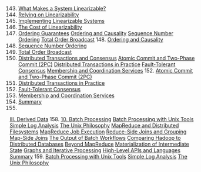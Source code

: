 143. [What Makes a System Linearizable?](ch09.html#sec_consistency_lin_definition)
144. [Relying on Linearizability](ch09.html#sec_consistency_linearizability_usage)
145. [Implementing Linearizable Systems](ch09.html#sec_consistency_implementing_linearizable)
146. [The Cost of Linearizability](ch09.html#sec_linearizability_cost)
147. [Ordering Guarantees](ch09.html#sec_consistency_ordering)
[Ordering and Causality](ch09.html#sec_consistency_causality)
[Sequence Number Ordering](ch09.html#sec_consistency_timestamps)
[Total Order Broadcast](ch09.html#sec_consistency_total_order) 148. [Ordering and Causality](ch09.html#sec_consistency_causality)
149. [Sequence Number Ordering](ch09.html#sec_consistency_timestamps)
150. [Total Order Broadcast](ch09.html#sec_consistency_total_order)
151. [Distributed Transactions and Consensus](ch09.html#sec_consistency_consensus)
[Atomic Commit and Two-Phase Commit (2PC)](ch09.html#sec_consistency_2pc)
[Distributed Transactions in Practice](ch09.html#sec_consistency_dist_trans)
[Fault-Tolerant Consensus](ch09.html#sec_consistency_consensus_ft)
[Membership and Coordination Services](ch09.html#sec_consistency_membership) 152. [Atomic Commit and Two-Phase Commit (2PC)](ch09.html#sec_consistency_2pc)
153. [Distributed Transactions in Practice](ch09.html#sec_consistency_dist_trans)
154. [Fault-Tolerant Consensus](ch09.html#sec_consistency_consensus_ft)
155. [Membership and Coordination Services](ch09.html#sec_consistency_membership)
156. [Summary](ch09.html#idm140605759363040)
157. 
[III. Derived Data](part03.html#part_systems) 158. 
[10. Batch Processing](ch10.html#ch_batch) [Batch Processing with Unix Tools](ch10.html#sec_batch_unix)
[Simple Log Analysis](ch10.html#sec_batch_log_analysis)
[The Unix Philosophy](ch10.html#sec_batch_unix_philosophy) [MapReduce and Distributed Filesystems](ch10.html#sec_batch_mapreduce)
[MapReduce Job Execution](ch10.html#idm140605758208448)
[Reduce-Side Joins and Grouping](ch10.html#sec_batch_reduce_joins)
[Map-Side Joins](ch10.html#sec_batch_map_joins)
[The Output of Batch Workflows](ch10.html#sec_batch_output)
[Comparing Hadoop to Distributed Databases](ch10.html#sec_batch_mr_vs_db) [Beyond MapReduce](ch10.html#sec_batch_beyond_mr)
[Materialization of Intermediate State](ch10.html#sec_batch_materialize)
[Graphs and Iterative Processing](ch10.html#sec_batch_graph)
[High-Level APIs and Languages](ch10.html#sec_batch_highlevel) [Summary](ch10.html#idm140605757700624) 159. [Batch Processing with Unix Tools](ch10.html#sec_batch_unix)
[Simple Log Analysis](ch10.html#sec_batch_log_analysis)
[The Unix Philosophy](ch10.html#sec_batch_unix_philosophy)